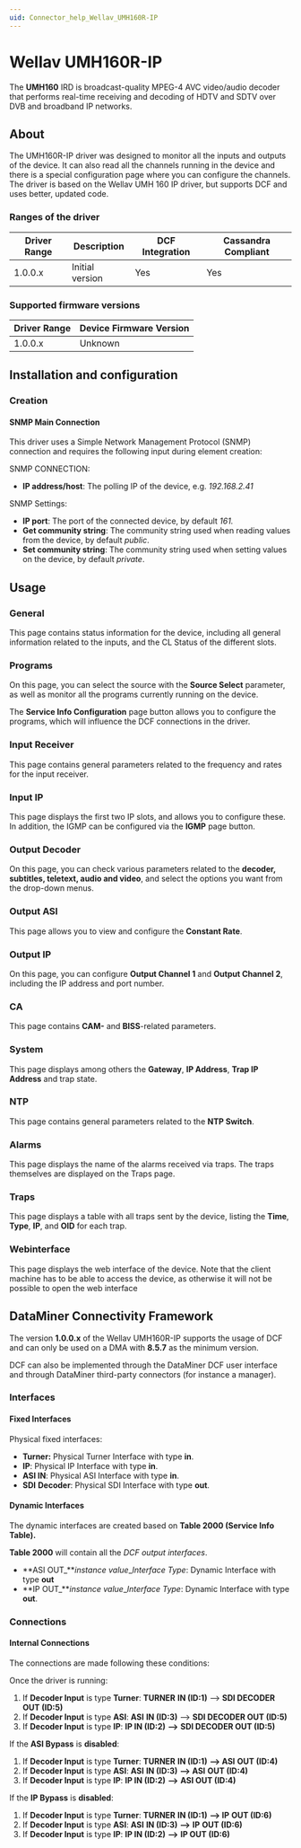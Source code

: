 ```yaml
---
uid: Connector_help_Wellav_UMH160R-IP
---
```


# Wellav UMH160R-IP

The **UMH160** IRD is broadcast-quality MPEG-4 AVC video/audio decoder that performs real-time receiving and decoding of HDTV and SDTV over DVB and broadband IP networks.

## About

The UMH160R-IP driver was designed to monitor all the inputs and outputs of the device. It can also read all the channels running in the device and there is a special configuration page where you can configure the channels. The driver is based on the Wellav UMH 160 IP driver, but supports DCF and uses better, updated code.

### Ranges of the driver

| **Driver Range** | **Description** | **DCF Integration** | **Cassandra Compliant** |
|------------------|-----------------|---------------------|-------------------------|
| 1.0.0.x          | Initial version | Yes                 | Yes                     |

### Supported firmware versions

| **Driver Range** | **Device Firmware Version** |
|------------------|-----------------------------|
| 1.0.0.x          | Unknown                     |

## Installation and configuration

### Creation

#### SNMP Main Connection

This driver uses a Simple Network Management Protocol (SNMP) connection and requires the following input during element creation:

SNMP CONNECTION:

- **IP address/host**: The polling IP of the device, e.g. *192.168.2.41*

SNMP Settings:

- **IP port**: The port of the connected device, by default *161.*
- **Get community string**: The community string used when reading values from the device, by default *public*.
- **Set community string**: The community string used when setting values on the device, by default *private*.

## Usage

### General

This page contains status information for the device, including all general information related to the inputs, and the CL Status of the different slots.

### Programs

On this page, you can select the source with the **Source Select** parameter, as well as monitor all the programs currently running on the device.

The **Service Info Configuration** page button allows you to configure the programs, which will influence the DCF connections in the driver.

### Input Receiver

This page contains general parameters related to the frequency and rates for the input receiver.

### Input IP

This page displays the first two IP slots, and allows you to configure these. In addition, the IGMP can be configured via the **IGMP** page button.

### Output Decoder

On this page, you can check various parameters related to the **decoder, subtitles, teletext, audio and video**, and select the options you want from the drop-down menus.

### Output ASI

This page allows you to view and configure the **Constant Rate**.

### Output IP

On this page, you can configure **Output Channel 1** and **Output Channel 2**, including the IP address and port number.

### CA

This page contains **CAM-** and **BISS**-related parameters.

### System

This page displays among others the **Gateway**, **IP Address**, **Trap IP Address** and trap state.

### NTP

This page contains general parameters related to the **NTP Switch**.

### Alarms

This page displays the name of the alarms received via traps. The traps themselves are displayed on the Traps page.

### Traps

This page displays a table with all traps sent by the device, listing the **Time**, **Type**, **IP**, and **OID** for each trap.

### Webinterface

This page displays the web interface of the device. Note that the client machine has to be able to access the device, as otherwise it will not be possible to open the web interface

## DataMiner Connectivity Framework

The version **1.0.0.x** of the Wellav UMH160R-IP supports the usage of DCF and can only be used on a DMA with **8.5.7** as the minimum version.

DCF can also be implemented through the DataMiner DCF user interface and through DataMiner third-party connectors (for instance a manager).

### Interfaces

#### Fixed Interfaces

Physical fixed interfaces:

- **Turner:** Physical Turner Interface with type **in**.
- **IP**: Physical IP Interface with type **in**.
- **ASI IN**: Physical ASI Interface with type **in**.
- **SDI** **Decoder**: Physical SDI Interface with type **out**.

#### Dynamic Interfaces

The dynamic interfaces are created based on **Table 2000 (Service Info Table).**

**Table 2000** will contain all the *DCF output interfaces*.

- **ASI OUT\_***instance value*\_*Interface Type*: Dynamic Interface with type **out**
- **IP OUT\_***instance value*\_*Interface Type*: Dynamic Interface with type **out**.

### Connections

#### Internal Connections

The connections are made following these conditions:

Once the driver is running:

1.  If **Decoder Input** is type **Turner**: **TURNER** **IN (ID:1)** --\> **SDI DECODER OUT (ID:5)**
2.  If **Decoder Input** is type **ASI**: **ASI** **IN (ID:3)** --\> **SDI DECODER OUT (ID:5)**
3.  If **Decoder Input** is type **IP**: **IP IN (ID:2)** **--\>** **SDI DECODER OUT (ID:5)**

If the **ASI Bypass** is **disabled**:

1.  If **Decoder Input** is type **Turner**: **TURNER** **IN (ID:1)** **--\> ASI** **OUT (ID:4)**
2.  If **Decoder Input** is type **ASI**: **ASI** **IN (ID:3)** **--\> ASI** **OUT (ID:4)**
3.  If **Decoder Input** is type **IP**: **IP IN (ID:2)** **--\>** **ASI OUT (ID:4)**

If the **IP Bypass** is **disabled**:

1.  If **Decoder Input** is type **Turner**: **TURNER** **IN (ID:1)** **--\> IP** **OUT (ID:6)**
2.  If **Decoder Input** is type **ASI**: **ASI** **IN (ID:3)** **--\>** **IP** **OUT (ID:6)**
3.  If **Decoder Input** is type **IP**: **IP IN (ID:2)** **--\>** **IP OUT (ID:6)**

